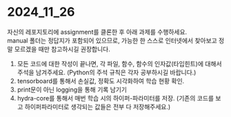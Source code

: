 # 2024_11_26
자신의 레포지토리에 assignment를 클론한 후 아래 과제를 수행하세요.  
manual 폴더는 정답지가 포함되어 있으므로, 가능한 한 스스로 인터넷에서 찾아보고 정말 모르겠을 때만 참고하시길 권장합니다.

1. 모든 코드에 대한 작성이 끝나면, 각 파일, 함수, 함수의 인자값(타입힌트)에 대해서 주석을 남겨주세요. (Python의 주석 규칙은 각자 공부하시길 바랍니다.)
2. tensorboard를 통해서 손실값, 정확도 시각화하여 학습 현황 확인.
3. print문이 아닌 logging을 통해 기록 남기기
4. hydra-core를 통해서 매번 학습 시의 하이퍼-파라미터를 저장. (기존의 코드를 보고 하이퍼파라미터로 생각되는 값들은 전부 다 저장해주세요.)